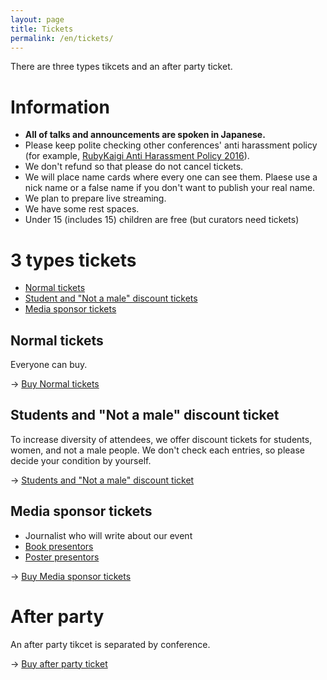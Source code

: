```yaml
---
layout: page
title: Tickets
permalink: /en/tickets/
---
```


There are three types tikcets and an after party ticket.

# Information

* **All of talks and announcements are spoken in Japanese.**
* Please keep polite checking other conferences' anti harassment policy (for example, [RubyKaigi Anti Harassment Policy  2016](http://rubykaigi.org/2016/code-of-conduct/)).
* We don't refund so that please do not cancel tickets.
* We will place name cards where every one can see them. Plaese use a nick name or a false name if you don't want to publish your real name.
* We plan to prepare live streaming.
* We have some rest spaces.
* Under 15 (includes 15) children are free (but curators need tickets)

# 3 types tickets

* [Normal tickets](https://tokyorubykaigi11.doorkeeper.jp/events/44178)
* [Student and "Not a male" discount tickets](https://tokyorubykaigi11.doorkeeper.jp/events/44179)
* [Media sponsor tickets](https://tokyorubykaigi11.doorkeeper.jp/events/44180)

## Normal tickets

Everyone can buy.

→ [Buy Normal tickets](https://tokyorubykaigi11.doorkeeper.jp/events/44178)

## Students and "Not a male" discount ticket

To increase diversity of attendees, we offer discount tickets for students, women, and not a male people.
We don't check each entries, so please decide your condition by yourself.

→ [Students and "Not a male" discount ticket](https://tokyorubykaigi11.doorkeeper.jp/events/44179)

## Media sponsor tickets

* Journalist who will write about our event
* [Book presentors](/tokyo/cfb/)
* [Poster presentors](/tokyo/cfposter/)

→ [Buy Media sponsor tickets](https://tokyorubykaigi11.doorkeeper.jp/events/44180)

# After party

An after party tikcet is separated by conference.

→ [Buy after party ticket](https://tokyorubykaigi11.doorkeeper.jp/events/44181)

